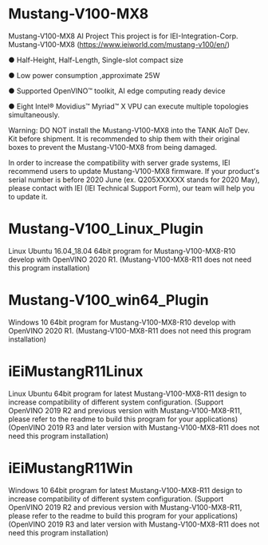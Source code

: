 # Mustang-V100-MX8
Mustang-V100-MX8 AI Project
This project is for IEI-Integration-Corp. Mustang-V100-MX8 (https://www.ieiworld.com/mustang-v100/en/)

● Half-Height, Half-Length, Single-slot compact size

● Low power consumption ,approximate 25W

● Supported OpenVINO™ toolkit, AI edge computing ready device

● Eight Intel® Movidius™ Myriad™ X VPU can execute multiple topologies simultaneously.

Warning: DO NOT install the Mustang-V100-MX8 into the TANK AIoT Dev. Kit before shipment. It is recommended to ship them with their original boxes to prevent the Mustang-V100-MX8 from being damaged.

In order to increase the compatibility with server grade systems, IEI recommend users to update Mustang-V100-MX8 firmware. If your product's serial number is before 2020 June (ex. Q205XXXXXX stands for 2020 May), please contact with IEI (IEI Technical Support Form), our team will help you to update it.




# Mustang-V100_Linux_Plugin

Linux Ubuntu 16.04_18.04 64bit program for Mustang-V100-MX8-R10 develop with OpenVINO 2020 R1. (Mustang-V100-MX8-R11 does not need this program installation)

# Mustang-V100_win64_Plugin

Windows 10 64bit program for Mustang-V100-MX8-R10 develop with OpenVINO 2020 R1. (Mustang-V100-MX8-R11 does not need this program installation)

# iEiMustangR11Linux

Linux Ubuntu 64bit program for latest Mustang-V100-MX8-R11 design to increase compatibility of different system configuration. (Support OpenVINO 2019 R2 and previous version with Mustang-V100-MX8-R11, please refer to the readme to build this program for your applications) (OpenVINO 2019 R3 and later version with Mustang-V100-MX8-R11 does not need this program installation)

# iEiMustangR11Win

Windows 10 64bit program for latest Mustang-V100-MX8-R11 design to increase compatibility of different system configuration. (Support OpenVINO 2019 R2 and previous version with Mustang-V100-MX8-R11, please refer to the readme to build this program for your applications) (OpenVINO 2019 R3 and later version with Mustang-V100-MX8-R11 does not need this program installation)

